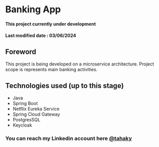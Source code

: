 
# Banking App
#### This project currently under development 
#### Last modified date : 03/06/2024 
## Foreword
This project is being developed on a microservice architecture. Project scope is represents main banking activities.
## Technologies used (up to this stage) 
- Java
- Spring Boot 
- Netflix Eureka Service
- Spring Cloud Gateway
- PostgresSQL
- Keycloak
  

### You can reach my Linkedin account here [@tahaky](www.linkedin.com/in/tahaky) 
  
